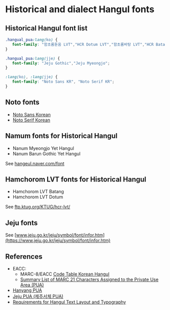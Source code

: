 # Historical and dialect Hangul fonts

## Historical Hangul font list

```css
.hangual_pua:lang(ko) {
   font-family: "함초롬돋움 LVT","HCR Dotum LVT","함초롬바탕 LVT","HCR Batang LVT","나눔바른고딕 옛한글","NanumBarunGothic YetHangul","나눔명조 옛한글","NanumMyeongjo YetHangul","은 바탕","Un Batang","돋움 옛한글","Dotum Old Hangul","바탕 옛한글","Batang Old Hangul","굴림 옛한글","NewGulim Old Hangul","궁서 옛한글","Gungsuh Old Hangul","맑은 고딕","Malgun Gothic","함초롬돋움","HCR Dotum","함초롬바탕","HCR Batang";
}

.hangual_pua:lang(jje) {
   font-family: "Jeju Gothic","Jeju Myeongjo";
}

:lang(ko), :lang(jje) {
   font-family: "Noto Sans KR", "Noto Serif KR";
}
```

## Noto fonts

* [Noto Sans Korean](https://fonts.google.com/noto/specimen/Noto+Sans+KR)
* [Noto Serif Korean](https://fonts.google.com/noto/specimen/Noto+Serif+KR)

## Namum fonts for Historical Hangul

* Nanum Myeongjo Yet Hangul
* Nanum Barun Gothic Yet Hangul

See [hangeul.naver.com/font](https://hangeul.naver.com/font)

## Hamchorom LVT fonts for Historical Hangul

* Hamchorom LVT Batang
* Hamchorom LVT Dotum

See [ftp.ktug.org/KTUG/hcr-lvt/](http://ftp.ktug.org/KTUG/hcr-lvt/)

## Jeju fonts

See [www.jeju.go.kr/jeju/symbol/font/infor.htm](https://www.jeju.go.kr/jeju/symbol/font/infor.htm)


## References

* EACC:
    * MARC-8/EACC [Code Table Korean Hangul](https://www.loc.gov/marc/specifications/specchareacc/KoreanHangul.html)
    * [Summary List of MARC 21 Characters Assigned to the Private Use Area (PUA)](https://www.loc.gov/marc/specifications/specchar.pua.html)
* [Hanyang PUA](https://en.wiktionary.org/wiki/Appendix:Unicode/Private_Use_Area/Hanyang)
* [Jeju PUA (제주서체 PUA)](https://en.wiktionary.org/wiki/Appendix:Unicode/Private_Use_Area/Jeju_fonts)
* [Requirements for Hangul Text Layout and Typography](https://w3c.github.io/klreq/)

